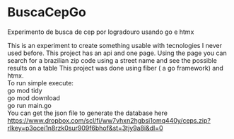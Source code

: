# BuscaCepGo
Experimento de busca de cep por logradouro usando go e htmx

This is an experiment to create something usable with tecnologies I never used before.
This project has an api and one page.
Using the page you can search for a brazilian zip code using a street name and see the possible results on a table 
This project was done using fiber ( a go framework) and htmx.<br/>
To run simple execute:
<br/>
go mod tidy<br/>
go mod download<br/>
go run main.go<br/>
You can get the json file to generate the database here
https://www.dropbox.com/scl/fi/ww7vhxn2hgbsi1omq440y/ceps.zip?rlkey=p3ocei1n8rzk0sur909f6bhof&st=3tjy9a8i&dl=0
